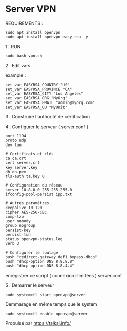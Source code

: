 # Server VPN

REQUIREMENTS :

    sudo apt install openvpn 
    sudo apt install openvpn easy-rsa -y


1 . RUN 

    sudo bash vpn.sh

2 . Edit vars 

example :

    set_var EASYRSA_COUNTRY "US"
    set_var EASYRSA_PROVINCE "CA"
    set_var EASYRSA_CITY "Los Angeles"
    set_var EASYRSA_ORG "MyOrg"
    set_var EASYRSA_EMAIL "admin@myorg.com"
    set_var EASYRSA_OU "MyUnit"

3 . Construire l'authorité de certification 

4 . Configurer le serveur ( server.conf ) 

    port 1194
    proto udp
    dev tun

    # Certificats et clés
    ca ca.crt
    cert server.crt
    key server.key
    dh dh.pem
    tls-auth ta.key 0

    # Configuration du réseau
    server 10.8.0.0 255.255.255.0
    ifconfig-pool-persist ipp.txt

    # Autres paramètres
    keepalive 10 120
    cipher AES-256-CBC
    comp-lzo
    user nobody
    group nogroup
    persist-key
    persist-tun
    status openvpn-status.log
    verb 3

    # Configurer le routage
    push "redirect-gateway def1 bypass-dhcp"
    push "dhcp-option DNS 8.8.8.8"
    push "dhcp-option DNS 8.8.4.4"

enregistrer ce script ( connexion illimitées ) server.conf

5 . Demarrer le serveur 

    sudo systemctl start openvpn@server

Demmarage en même temps que le system 

    sudo systemctl enable openvpn@server


Propulsé par https://talkai.info/
